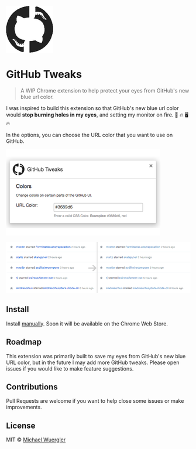 ![](extension/icon.png)

# GitHub Tweaks

> A WIP Chrome extension to help protect your eyes from GitHub's new blue url color.

I was inspired to build this extension so that GitHub's new blue url color would
**stop burning holes in my eyes**, and setting my monitor on fire. :eyes: :fire: :desktop_computer: :fire:

In the options, you can choose the URL color that you want to use on GitHub.

![](options-screenshot.png)

![](before-after.png)

## Install

Install [manually](http://superuser.com/a/247654/6877). Soon it will be available
on the Chrome Web Store.

## Roadmap

This extension was primarily built to save my eyes from GitHub's new blue URL color,
but in the future I may add more GitHub tweaks. Please open issues if you would
like to make feature suggestions.

## Contributions

Pull Requests are welcome if you want to help close some issues or make improvements.

## License

MIT © [Michael Wuergler](http://numetriclabs.com)
